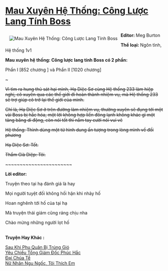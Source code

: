 <a href="https://utruyen.com/mau-xuyen-he-thong-cong-luoc-lang-tinh-boss/17060/" title="Mau Xuyên Hệ Thống: Công Lược Lang Tính Boss"><h1>Mau Xuyên Hệ Thống: Công Lược Lang Tính Boss</h1></a><div style="display:table"><img align="right" style="float: left; padding: 10px;" src="https://utruyen.com/images/story/200x260/mau-xuyen-he-thong-cong-luoc-lang-tinh-boss.jpg" alt="Mau Xuyên Hệ Thống: Công Lược Lang Tính Boss"><b>Editor: </b>Meg Burton<p></p><b>Thể loại: </b>Ngôn tình, Hệ thống 1v1<p></p><b>Mau xuyên hệ thống: Công lược lang tính Boss có 2 phần:</b><p></p>Phần I [852 chương ] và Phần II [1020 chương]<p></p>~~~~~<p></p>Vì tìm ra hung thủ sát hại mình, Hạ Diệc Sơ cùng Hệ thống 233 làm hiệp nghị, cô xuyên qua các thế giới đi hoàn thành nhiệm vụ, mà Hệ thống 233 sẽ trợ giúp cô trở lại thế giới của mình.<p></p>Chỉ là, Hạ Diệc Sơ ở trên đường làm nhiệm vụ, thường xuyên sẽ đụng tới một vài Boss bị hắc hóa, một lời không hợp liền đông lạnh không khác gì một tảng băng di động, còn nói tốt thì nắm tay cười nói vui vẻ<p></p>Hệ thống: Thỉnh dùng một từ hình dung ấn tượng trong lòng mình về đối phương<p></p>Hạ Diệc Sơ: Tốt.<p></p>Thẩm Già Diệp: Tôi.<p></p>~~~~~~~~~~~~~~~~~~~~~~~~~~~<p></p><b>Lời editor:</b><p></p>Truyện theo tại hạ đánh giá là hay<p></p>Mọi người tuyệt đối không hối hận khi nhảy hố<p></p>Hoan nghênh tới hố của tại hạ<p></p>Mà truyện thái giám cũng ráng chịu nha<p></p>Chào mừng những người lọt hố</div><p><br><b>Truyện Hay Khác :</b></p><a href="https://utruyen.com/sau-khi-phu-quan-bi-trung-gio/19255/" alt="Sau Khi Phu Quân Bị Trúng Gió">Sau Khi Phu Quân Bị Trúng Gió</a><br/><a href="https://github.com/quanluxury/truyenhot/tree/master/truyenhay/15631/" alt="Yêu Chiều Tổng Giám Đốc Phúc Hắc">Yêu Chiều Tổng Giám Đốc Phúc Hắc</a><br/><a href="https://truyenhot2019.blogspot.com/2019/12/dai-chua-te.html" alt="Đại Chúa Tể">Đại Chúa Tể</a><br/><a href="https://github.com/quanluxury/truyenhot/tree/master/truyenhay/17056/" alt="Nữ Nhân Ngu Ngốc, Tôi Thích Em">Nữ Nhân Ngu Ngốc, Tôi Thích Em</a><br/>